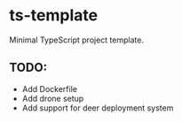 # ts-template

Minimal TypeScript project template.



## TODO:
- Add Dockerfile
- Add drone setup
- Add support for deer deployment system
